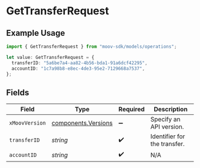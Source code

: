 # GetTransferRequest

## Example Usage

```typescript
import { GetTransferRequest } from "moov-sdk/models/operations";

let value: GetTransferRequest = {
  transferID: "5a6be7a4-aa82-4b56-bda1-91a6dcf42295",
  accountID: "1c7a98b8-e8ec-4de3-95e2-7129668a7537",
};
```

## Fields

| Field                                                      | Type                                                       | Required                                                   | Description                                                |
| ---------------------------------------------------------- | ---------------------------------------------------------- | ---------------------------------------------------------- | ---------------------------------------------------------- |
| `xMoovVersion`                                             | [components.Versions](../../models/components/versions.md) | :heavy_minus_sign:                                         | Specify an API version.                                    |
| `transferID`                                               | *string*                                                   | :heavy_check_mark:                                         | Identifier for the transfer.                               |
| `accountID`                                                | *string*                                                   | :heavy_check_mark:                                         | N/A                                                        |
